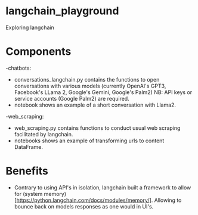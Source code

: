 # langchain_playground
Exploring langchain

# Components
-chatbots:
  - conversations_langchain.py contains the functions to open conversations with various models (currently OpenAI's GPT3, Facebook's LLama 2, Google's Gemini, Google's Palm2)
  NB: API keys or service accounts (Google Palm2) are required.
  - notebook shows an example of a short conversation with Llama2.

-web_scraping:
  - web_scraping.py contains functions to conduct usual web scraping facilitated by langchain. 
  - notebooks shows an example of transforming urls to content DataFrame.

# Benefits
- Contrary to using API's in isolation, langchain built a framework to allow for (system memory)[https://python.langchain.com/docs/modules/memory/]. Allowing to bounce back on models responses as one would in UI's.
